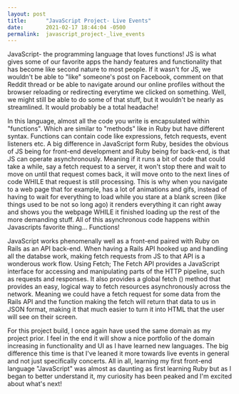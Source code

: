 ```yaml
---
layout: post
title:      "JavaScript Project- Live Events"
date:       2021-02-17 18:44:04 -0500
permalink:  javascript_project-_live_events
---
```



JavaScript- the programming language that loves functions! JS is what gives some of our favorite apps the handy features and functionality that has become like second nature to most people. If it wasn't for JS, we wouldn't be able to "like" someone's post on Facebook, comment on that Reddit thread or be able to navigate around our online profiles without the browser reloading or redirecting everytime we clicked on something. Well, we might still be able to do some of that stuff, but it wouldn't be nearly as streamlined. It would probably be a total headache!

In this language, almost all the code you write is encapsulated within "functions". Which are similar to "methods" like in Ruby but have different syntax. Functions can contain code like expressions, fetch requests, event listeners etc. A big difference in JavaScript form Ruby, besides the obvious of JS being for front-end development and Ruby being for back-end, is that JS can operate asynchronously. Meaning if it runs a bit of code that could take a while, say a fetch request to a server, it won't stop there and wait to move on until that request comes back, it will move onto to the next lines of code WHILE that request is still processing. This is why when you navigate to a web page that for example, has a lot of animations and gifs, instead of having to wait for everything to load while you stare at a blank screen (like things used to be not so long ago) it renders everything it can right away and shows you the webpage WHILE it finished loading up the rest of the more demanding stuff. All of this asynchronous code happens within Javascripts favorite thing... Functions!

JavaScript works phenomenally well as a front-end paired with Ruby on Rails as an API back-end. When having a Rails API hooked up and handling all the databse work, making fetch requests from JS to that API is a wonderous work flow. Using Fetch; The Fetch API provides a JavaScript interface for accessing and manipulating parts of the HTTP pipeline, such as requests and responses. It also provides a global fetch () method that provides an easy, logical way to fetch resources asynchronously across the network. Meaning we could have a fetch request for some data from the Rails API and the function making the fetch will return that data to us in JSON format, making it that much easier to turn it into HTML that the user will see on their screen.

For this project build, I once again have used the same domain as my project prior. I feel in the end it will show a nice portfolio of the domain increasing in functionality and UI as I have learned new languages. The big difference this time is that I've leaned it more towards live events in general and not just specifically concerts. All in all, learning my first front-end language "JavaScript" was almost as daunting as first learning Ruby but as I began to better understand it, my curiosity has been peaked and I'm excited about what's next!

